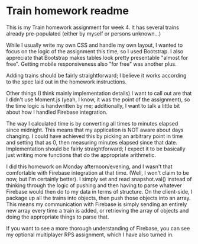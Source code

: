 Train homework readme
=====================

This is my Train homework assignment for week 4.  It has several trains already pre-populated (either by myself or persons unknown...)

While I usually write my own CSS and handle my own layout, I wanted to focus on the logic of the assignment this time, so I used Bootstrap.  I also appreciate that Bootstrap makes tables look pretty presentable "almost for free".  Getting mobile responsiveness also "for free" was another plus.

Adding trains should be fairly straightforward; I believe it works according to the spec laid out in the homework instructions.

Other things (I think mainly implementation details) I want to call out are that I didn't use Moment.js (yeah, I know, it was the point of the assignment), so the time logic is handwritten by me; additionally, I want to talk a little bit about how I handled Firebase integration.

The way I calculated time is by converting all times to minutes elapsed since midnight.  This means that my application is NOT aware about days changing.  I could have achieved this by picking an arbitrary point in time and setting that as 0, then measuring minutes elapsed since that date.  Implementation should be fairly straightforward; I expect it to be basically just writing more functions that do the appropriate arithmetic.

I did this homework on Monday afternoon/evening, and I wasn't that comfortable with Firebase integration at that time.  (Well, I won't claim to be now, but I'm certainly better).  I simply set and read snapshot.val() instead of thinking through the logic of pushing and then having to parse whatever Firebase would then do to my data in terms of structure.  On the client-side, I package up all the trains into objects, then push those objects into an array.  This means my communication with Firebase is simply sending an entirely new array every time a train is added, or retrieving the array of objects and doing the appropriate things to parse that.

If you want to see a more thorough understanding of Firebase, you can see my optional multiplayer RPS assignment, which I have also turned in.